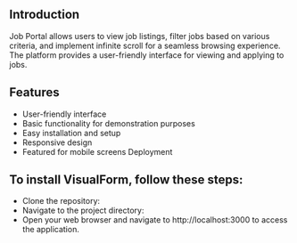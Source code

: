 ## Introduction

Job Portal allows users to view job listings, filter jobs based on various criteria, and implement infinite scroll for a seamless browsing experience. The platform provides a user-friendly interface for viewing and applying to jobs. 

## Features
- User-friendly interface
- Basic functionality for demonstration purposes
- Easy installation and setup
- Responsive design
- Featured for mobile screens Deployment

## To install VisualForm, follow these steps:

- Clone the repository:
- Navigate to the project directory:
- Open your web browser and navigate to http://localhost:3000 to access the application.
